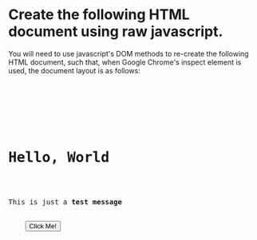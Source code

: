 # Create the following HTML document using raw javascript.

You will need to use javascript's DOM methods to re-create the following HTML document, such that, when 
Google Chrome's inspect element is used, the document layout is as follows:

<pre>
  <!DOCTYPE html>
  <html>
  <head>
  </head>
  <body>
    <h1>Hello, World</h1>
    <p>This is just a <strong>test message</strong></p>
    <button type="button">Click Me!</button>
  </body>
  </html>
</pre>
